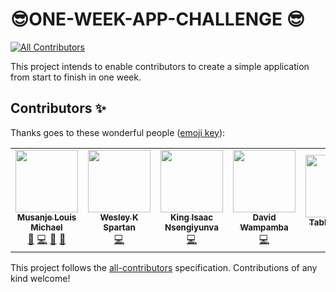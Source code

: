 # 😎ONE-WEEK-APP-CHALLENGE 😎
<!-- ALL-CONTRIBUTORS-BADGE:START - Do not remove or modify this section -->
[![All Contributors](https://img.shields.io/badge/all_contributors-5-orange.svg?style=flat-square)](#contributors-)
<!-- ALL-CONTRIBUTORS-BADGE:END -->
This project intends to enable contributors to create a simple application from start to finish in one week.

## Contributors ✨

Thanks goes to these wonderful people ([emoji key](https://allcontributors.org/docs/en/emoji-key)):

<!-- ALL-CONTRIBUTORS-LIST:START - Do not remove or modify this section -->
<!-- prettier-ignore-start -->
<!-- markdownlint-disable -->
<table>
  <tr>
    <td align="center"><a href="https://github.com/louiCoder"><img src="https://avatars2.githubusercontent.com/u/32771081?v=4" width="100px;" alt=""/><br /><sub><b>Musanje Louis Michael</b></sub></a><br /><a href="#maintenance-louiCoder" title="Maintenance">🚧</a> <a href="https://github.com/louiCoder/ONE-WEEK-APP-CHALLENGE/commits?author=louiCoder" title="Code">💻</a> <a href="https://github.com/louiCoder/ONE-WEEK-APP-CHALLENGE/pulls?q=is%3Apr+reviewed-by%3AlouiCoder" title="Reviewed Pull Requests">👀</a> <a href="#talk-louiCoder" title="Talks">📢</a></td>
    <td align="center"><a href="https://wesleyspartan.com"><img src="https://avatars3.githubusercontent.com/u/43061081?v=4" width="100px;" alt=""/><br /><sub><b>Wesley K Spartan</b></sub></a><br /><a href="https://github.com/louiCoder/ONE-WEEK-APP-CHALLENGE/commits?author=SpartanWK" title="Code">💻</a></td>
    <td align="center"><a href="https://github.com/Nsengiyunva"><img src="https://avatars0.githubusercontent.com/u/4712414?v=4" width="100px;" alt=""/><br /><sub><b>King Isaac Nsengiyunva</b></sub></a><br /><a href="https://github.com/louiCoder/ONE-WEEK-APP-CHALLENGE/commits?author=Nsengiyunva" title="Code">💻</a></td>
    <td align="center"><a href="https://david.ug"><img src="https://avatars0.githubusercontent.com/u/10559576?v=4" width="100px;" alt=""/><br /><sub><b>David Wampamba</b></sub></a><br /><a href="https://github.com/louiCoder/ONE-WEEK-APP-CHALLENGE/commits?author=davidofug" title="Code">💻</a></td>
    <td align="center"><a href="https://github.com/TabbyKat123"><img src="https://avatars3.githubusercontent.com/u/51475285?v=4" width="100px;" alt=""/><br /><sub><b>TabbyKat123</b></sub></a><br /><a href="https://github.com/louiCoder/ONE-WEEK-APP-CHALLENGE/commits?author=TabbyKat123" title="Code">💻</a></td>
  </tr>
</table>

<!-- markdownlint-enable -->
<!-- prettier-ignore-end -->
<!-- ALL-CONTRIBUTORS-LIST:END -->

This project follows the [all-contributors](https://github.com/all-contributors/all-contributors) specification. Contributions of any kind welcome!